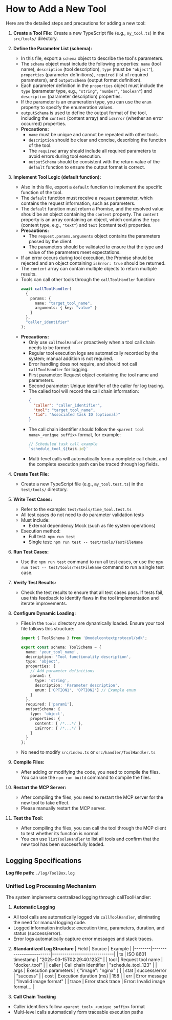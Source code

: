 # How to Add a New Tool

Here are the detailed steps and precautions for adding a new tool:

1. **Create a Tool File:** Create a new TypeScript file (e.g., `my_tool.ts`) in the `src/tools/` directory.

2.  **Define the Parameter List (schema):**
    *   In this file, export a `schema` object to describe the tool's parameters.
    *   The `schema` object must include the following properties: `name` (tool name), `description` (tool description), `type` (must be `"object"`), `properties` (parameter definitions), `required` (list of required parameters), and `outputSchema` (output format definition).
    *   Each parameter definition in the `properties` object must include the `type` (parameter type, e.g., `"string"`, `"number"`, `"boolean"`) and `description` (parameter description) properties.
    *   If the parameter is an enumeration type, you can use the `enum` property to specify the enumeration values.
    *   `outputSchema` is used to define the output format of the tool, including the `content` (content array) and `isError` (whether an error occurred) properties.
    *   **Precautions:**
        *   `name` must be unique and cannot be repeated with other tools.
        *   `description` should be clear and concise, describing the function of the tool.
        *   The `required` array should include all required parameters to avoid errors during tool execution.
        *   `outputSchema` should be consistent with the return value of the `default` function to ensure the output format is correct.

3.  **Implement Tool Logic (default function):**
    *   Also in this file, export a `default` function to implement the specific function of the tool.
    *   The `default` function must receive a `request` parameter, which contains the request information, such as parameters.
    *   The `default` function must return a Promise, and the resolved value should be an object containing the `content` property. The `content` property is an array containing an object, which contains the `type` (content type, e.g., `"text"`) and `text` (content text) properties.
    *   **Precautions:**
        *   The `request.params.arguments` object contains the parameters passed by the client.
        *   The parameters should be validated to ensure that the type and value of the parameters meet expectations.
    *   If an error occurs during tool execution, the Promise should be rejected and an object containing `isError: true` should be returned.
    *   The `content` array can contain multiple objects to return multiple results.
    *   Tools can call other tools through the `callToolHandler` function:
        ```typescript
        await callToolHandler(
          { 
            params: { 
              name: "target_tool_name",
              arguments: { key: "value" }
            }
          },
          "caller_identifier"
        );
        ```
    *   **Precautions:**
        - Only use `callToolHandler` proactively when a tool call chain needs to be formed.
        - Regular tool execution logs are automatically recorded by the system; manual addition is not required.
        - Error handling does not require, and should not call `callToolHandler` for logging.
        - First parameter: Request object containing the tool name and parameters.
        - Second parameter: Unique identifier of the caller for log tracing.
        - The called tool will record the call chain information:
          ```json
          {
            "caller": "caller_identifier",
            "tool": "target_tool_name",
            "tid": "Associated task ID (optional)"
          }
          ```
        - The call chain identifier should follow the `<parent tool name>_<unique suffix>` format, for example:
          ```typescript
          // Scheduled task call example
          `schedule_tool_${task.id}`
          ```
        - Multi-level calls will automatically form a complete call chain, and the complete execution path can be traced through log fields.

4.  **Create Test File:**
    *   Create a new TypeScript file (e.g., `my_tool.test.ts`) in the `test/tools/` directory.

5. **Write Test Cases:**
   - Refer to the example: `test/tools/time_tool.test.ts`
   - All test cases do not need to do parameter validation tests
   - Must include:
     - External dependency Mock (such as file system operations)
   - Execution method:
     - Full test: `npm run test`
     - Single test: `npm run test -- test/tools/TestFileName`

6.  **Run Test Cases:**
    *   Use the `npm run test` command to run all test cases, or use the `npm run test -- test/tools/TestFileName` command to run a single test case.

7.  **Verify Test Results:**
    *   Check the test results to ensure that all test cases pass. If tests fail, use this feedback to identify flaws in the tool implementation and iterate improvements.

8.  **Configure Dynamic Loading:**
    *   Files in the `tools` directory are dynamically loaded. Ensure your tool file follows this structure:
        ```typescript
        import { ToolSchema } from '@modelcontextprotocol/sdk';
        
        export const schema: ToolSchema = {
          name: 'your_tool_name',
          description: 'Tool functionality description',
          type: 'object',
          properties: {
            // Add parameter definitions
            param1: {
              type: 'string',
              description: 'Parameter description',
              enum: ['OPTION1', 'OPTION2'] // Example enum
            }
          },
          required: ['param1'],
          outputSchema: {
            type: 'object',
            properties: {
              content: { /*...*/ },
              isError: { /*...*/ }
            }
          }
        };
        ```
    *   No need to modify `src/index.ts` or `src/handler/ToolHandler.ts`

9.  **Compile Files:**
    *   After adding or modifying the code, you need to compile the files. You can use the `npm run build` command to compile the files.

10. **Restart the MCP Server:**
    *   After compiling the files, you need to restart the MCP server for the new tool to take effect.
    *   Please manually restart the MCP server.

11. **Test the Tool:**
    *   After compiling the files, you can call the tool through the MCP client to test whether its function is normal.
    *   You can use `listToolsHandler` to list all tools and confirm that the new tool has been successfully loaded.

## Logging Specifications

**Log file path:** `./log/ToolBox.log`

### Unified Log Processing Mechanism

The system implements centralized logging through callToolHandler:

1. **Automatic Logging**
- All tool calls are automatically logged via `callToolHandler`, eliminating the need for manual logging code.
- Logged information includes: execution time, parameters, duration, and status (success/error).
- Error logs automatically capture error messages and stack traces.

2. **Standardized Log Structure**
| Field  | Source                  | Example                      |
|--------|-------------------------|------------------------------|
| ts     | ISO 8601 timestamp      | "2025-03-15T02:29:40.123Z"   |
| tool   | Request tool name       | "docker_tool"                |
| caller | Call chain identifier   | "schedule_tool_123"          |
| args   | Execution parameters     | { "image": "nginx" }         |
| stat   | success/error           | "success"                    |
| cost   | Execution duration (ms) | 158                          |
| err    | Error message           | "Invalid image format"       |
| trace  | Error stack trace        | Error: Invalid image format... |

3. **Call Chain Tracking**
- Caller identifiers follow `<parent_tool>_<unique_suffix>` format
- Multi-level calls automatically form traceable execution paths
